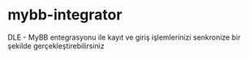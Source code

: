 # mybb-integrator
DLE - MyBB entegrasyonu ile kayıt ve giriş işlemlerinizi senkronize bir şekilde gerçekleştirebilirsiniz
